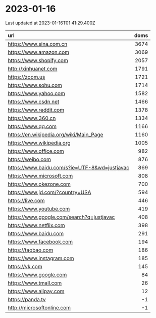 # 2023-01-16

<!-- BEGIN -->
Last updated at 2023-01-16T01:41:29.400Z

url | doms
:- | -:
https://www.sina.com.cn | 3674
https://www.amazon.com | 3069
https://www.shopify.com | 2057
http://xinhuanet.com | 1791
https://zoom.us | 1721
https://www.sohu.com | 1714
https://www.yahoo.com | 1582
https://www.csdn.net | 1466
https://www.reddit.com | 1378
https://www.360.cn | 1334
https://www.qq.com | 1166
https://en.wikipedia.org/wiki/Main_Page | 1160
https://www.wikipedia.org | 1005
https://www.office.com | 982
https://weibo.com | 876
https://www.baidu.com/s?ie=UTF-8&wd=justjavac | 869
https://www.microsoft.com | 808
https://www.okezone.com | 700
https://www.jd.com/?country=USA | 594
https://live.com | 446
https://www.youtube.com | 419
https://www.google.com/search?q=justjavac | 408
https://www.netflix.com | 398
https://www.baidu.com | 291
https://www.facebook.com | 194
https://taobao.com | 186
https://www.instagram.com | 185
https://vk.com | 145
https://www.google.com | 84
https://www.tmall.com | 26
https://www.alipay.com | 12
https://panda.tv | -1
http://microsoftonline.com | -1
<!-- END -->
